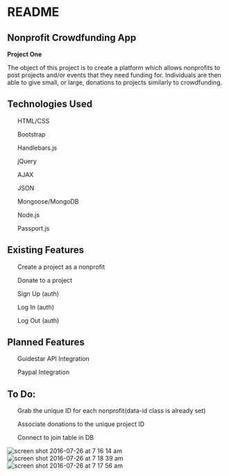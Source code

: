 <h1>README</h1>
<h2>Nonprofit Crowdfunding App</h2>

<b>Project One</b>
<p>The object of this project is to create a platform which allows nonprofits to post projects and/or events that they need funding for. Individuals are then able to give small, or large, donations to projects similarly to crowdfunding.</p>

<h2> Technologies Used </h2>
<ul>HTML/CSS</ul>
<ul>Bootstrap </ul>
<ul>Handlebars.js</ul>
<ul>jQuery</ul>
<ul>AJAX</ul>
<ul>JSON</ul>
<ul>Mongoose/MongoDB</ul>
<ul>Node.js</ul>
<ul>Passport.js</ul>

<h2> Existing Features </h2>
<ul>Create a project as a nonprofit</ul>
<ul>Donate to a project</ul>
<ul>Sign Up (auth)</ul>
<ul>Log In (auth)</ul>
<ul>Log Out (auth)</ul>

<h2>Planned Features</h2>
<ul>Guidestar API Integration</ul>
<ul>Paypal Integration</ul>


<h2> To Do: </h2>
<ul>Grab the unique ID for each nonprofit(data-id class is already set)</ul>
<ul>Associate donations to the unique project ID </ul>
<ul>Connect to join table in DB</ul>

![screen shot 2016-07-26 at 7 16 14 am](https://cloud.githubusercontent.com/assets/19937807/17141442/e97987ac-5300-11e6-878d-f6b93f9929a9.png)
![screen shot 2016-07-26 at 7 18 39 am](https://cloud.githubusercontent.com/assets/19937807/17141554/40704d5c-5301-11e6-9ff7-7aad583b0247.png)
![screen shot 2016-07-26 at 7 17 56 am](https://cloud.githubusercontent.com/assets/19937807/17141553/406fde6c-5301-11e6-83f7-e5b2f3371133.png)
